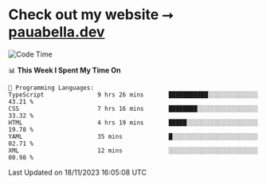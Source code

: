 # Check out my website ⭢ [pauabella.dev](https://pauabella.dev)

<!--START_SECTION:waka-->
![Code Time](http://img.shields.io/badge/Code%20Time-2%2C677%20hrs%2042%20mins-blue)

📊 **This Week I Spent My Time On** 

```text
💬 Programming Languages: 
TypeScript               9 hrs 26 mins       ███████████░░░░░░░░░░░░░░   43.21 % 
CSS                      7 hrs 16 mins       ████████░░░░░░░░░░░░░░░░░   33.32 % 
HTML                     4 hrs 19 mins       █████░░░░░░░░░░░░░░░░░░░░   19.78 % 
YAML                     35 mins             █░░░░░░░░░░░░░░░░░░░░░░░░   02.71 % 
XML                      12 mins             ░░░░░░░░░░░░░░░░░░░░░░░░░   00.98 % 
```


 Last Updated on 18/11/2023 16:05:08 UTC
<!--END_SECTION:waka-->
